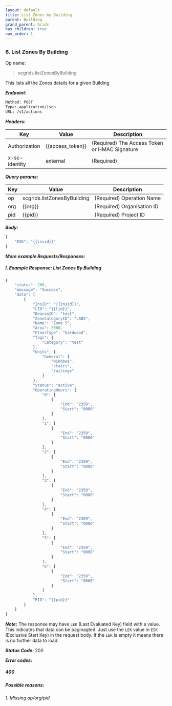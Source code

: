 ```yaml
---
layout: default
title: List Zones by Building
parent: Building
grand_parent: Grids
has_children: true
nav_order: 1
---
```



### 6. List Zones By Building


Op name: 

> scgrids.listZonesByBuilding

This lists all the Zones details for a given Building


***Endpoint:***

```bash
Method: POST
Type: application/json
URL: /v1/actions
```


***Headers:***

| Key | Value | Description |
| --- | ------|-------------|
| Authorization | {{access_token}} | (Required) The Access Token or HMAC Signature |
| x-sc-identity | external | (Required) |



***Query params:***

| Key | Value | Description |
| --- | ------|-------------|
| op | scgrids.listZonesByBuilding | (Required) Operation Name |
| org | {{org}} | (Required) Organisation ID |
| pid | {{pid}} | (Required) Project ID |



***Body:***

```js        
{
    "ESK": "{{insid}}"
}
```



***More example Requests/Responses:***

##### I. Example Response: List Zones By Building
```js
{
    "status": 200,
    "message": "Success",
    "data": [
        {
            "InsID": "{{insid}}",
            "LID": "{{lid}}",
            "BeaconID": "test",
            "ZoneCategoryID": "LABS",
            "Name": "Zone 5",
            "Area": 3000,
            "FloorType": "hardwood",
            "Tags": {
                "Category": "test"
            },
            "Units": {
                "General": [
                    "windows",
                    "stairs",
                    "railings"
                ]
            },
            "Status": "active",
            "OperatingHours": {
                "0": [
                    {
                        "End": "2359",
                        "Start": "0000"
                    }
                ],
                "1": [
                    {
                        "End": "2359",
                        "Start": "0000"
                    }
                ],
                "2": [
                    {
                        "End": "2359",
                        "Start": "0000"
                    }
                ],
                "3": [
                    {
                        "End": "2359",
                        "Start": "0000"
                    }
                ],
                "4": [
                    {
                        "End": "2359",
                        "Start": "0000"
                    }
                ],
                "5": [
                    {
                        "End": "2359",
                        "Start": "0000"
                    }
                ],
                "6": [
                    {
                        "End": "2359",
                        "Start": "0000"
                    }
                ]
            },
            "PID": "{{pid}}"
        }
    ]
}
```

***Note:***
The response may have `LEK` (Last Evaluated Key) field with a value. This indicates that data can be paginagted. Just use the `LEK` value in `ESK` (Exclusive Start Key) in the request body. If the `LEK` is empty it means there is no further data to load.


***Status Code:*** 200

***Error codes:***

##### 400
##### Possible reasons:

###### 1. Missing op/org/pid

<br>